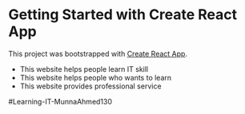 # Getting Started with Create React App

This project was bootstrapped with [Create React App](https://learning-it.netlify.app/).

* This website helps people learn IT skill 
* This website helps people who wants to learn 
* This website provides professional service

#Learning-IT-MunnaAhmed130 